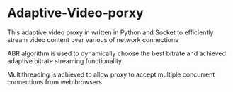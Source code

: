 # Adaptive-Video-porxy

This adaptive video proxy in written in Python and Socket to efficiently stream video content over various of network connections

ABR algorithm is used to dynamically choose the best bitrate and achieved adaptive bitrate streaming functionality

Multithreading is achieved to allow proxy to accept multiple concurrent connections from web browsers
